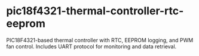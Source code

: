 # pic18f4321-thermal-controller-rtc-eeprom
PIC18F4321-based thermal controller with RTC, EEPROM logging, and PWM fan control. Includes UART protocol for monitoring and data retrieval.
